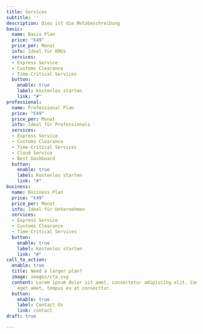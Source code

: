 ```yaml
---
title: Services
subtitle: ''
description: Dies ist die Metabeschreibung
basic:
  name: Basis Plan
  price: "€49"
  price_per: Monat
  info: Ideal für KMUs
  services:
  - Express Service
  - Customs Clearance
  - Time-Critical Services
  button:
    enable: true
    label: Kostenlos starten
    link: "#"
professional:
  name: Professional Plan
  price: "€49"
  price_per: Monat
  info: Ideal für Professionals
  services:
  - Express Service
  - Customs Clearance
  - Time-Critical Services
  - Cloud Service
  - Best Dashboard
  button:
    enable: true
    label: Kostenlos starten
    link: "#"
business:
  name: Business Plan
  price: "€49"
  price_per: Monat
  info: Ideal für Unternehmen
  services:
  - Express Service
  - Customs Clearance
  - Time-Critical Services
  button:
    enable: true
    label: Kostenlos starten
    link: "#"
call_to_action:
  enable: true
  title: Need a larger plan?
  image: images/cta.svg
  content: Lorem ipsum dolor sit amet, consectetur adipiscing elit. Consequat tristique
    eget amet, tempus eu at consecttur.
  button:
    enable: true
    label: Contact Us
    link: contact
draft: true

---
```

